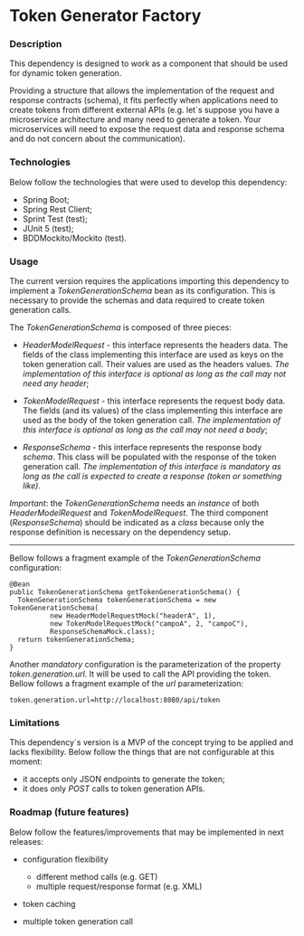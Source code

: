 # Token Generator Factory

### Description
This dependency is designed to work as a component that should be used for dynamic token generation.

Providing a structure that allows the implementation of the request and response contracts (schema), it fits perfectly when applications need to create tokens from different external APIs (e.g. let`s suppose you have a microservice architecture and many need to generate a token. Your microservices will need to expose the request data and response schema and do not concern about the communication).

### Technologies
Below follow the technologies that were used to develop this dependency:

* Spring Boot;
* Spring Rest Client;
* Sprint Test (test);
* JUnit 5 (test);
* BDDMockito/Mockito (test).

### Usage
The current version requires the applications importing this dependency to implement a *TokenGenerationSchema* bean as its configuration. This is necessary to provide the schemas and data required to create token generation calls.

The *TokenGenerationSchema* is composed of three pieces:

* *HeaderModelRequest* - this interface represents the headers data. The fields of the class implementing this interface are used as keys on the token generation call. Their values are used as the headers values. *The implementation of this interface is optional as long as the call may not need any header*;

* *TokenModelRequest* - this interface represents the request body data. The fields (and its values) of the class implementing this interface are used as the body of the token generation call. *The implementation of this interface is optional as long as the call may not need a body*;

* *ResponseSchema* - this interface represents the response body _schema_. This class will be populated with the response of the token generation call. *The implementation of this interface is _mandatory_ as long as the call is expected to create a response (token or something like)*.

*Important*: the *TokenGenerationSchema* needs an *instance* of both *HeaderModelRequest* and *TokenModelRequest*. The third component (*ResponseSchema*)  should be indicated as a *class* because only the response definition is necessary on the dependency setup.

***

Bellow follows a fragment example of the *TokenGenerationSchema* configuration:

```
@Bean
public TokenGenerationSchema getTokenGenerationSchema() {
  TokenGenerationSchema tokenGenerationSchema = new TokenGenerationSchema(
          new HeaderModelRequestMock("headerA", 1), 
          new TokenModelRequestMock("campoA", 2, "campoC"), 
          ResponseSchemaMock.class);
  return tokenGenerationSchema;
}
```

Another *mandatory* configuration is the parameterization of the property *token.generation.url*. It will be used to call the API providing the token.
Bellow follows a fragment example of the *url* parameterization:

```
token.generation.url=http://localhost:8080/api/token
```

### Limitations
This dependency`s version is a MVP of the concept trying to be applied and lacks flexibility. Below follow the things that are not configurable at this moment:

* it accepts only JSON endpoints to generate the token;
* it does only *POST* calls to token generation APIs.


### Roadmap (future features)
Below follow the features/improvements that may be implemented in next releases:

* configuration flexibility
  * different method calls (e.g. GET)
  * multiple request/response format (e.g. XML)

* token caching
* multiple token generation call

